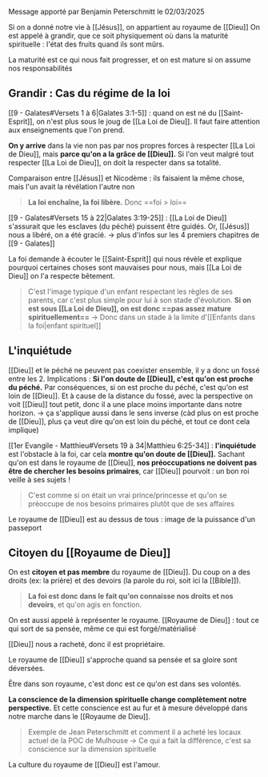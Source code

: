 Message apporté par Benjamin Peterschmitt le 02/03/2025

Si on a donné notre vie à [[Jésus]], on appartient au royaume de [[Dieu]]
On est appelé à grandir, que ce soit physiquement où dans la maturité spirituelle : l'état des fruits quand ils sont mûrs.

La maturité est ce qui nous fait progresser, et on est mature si on assume nos responsabilités
## Grandir : Cas du régime de la loi
[[9 - Galates#Versets 1 à 6|Galates 3:1-5]] : quand on est né du [[Saint-Esprit]], on n'est plus sous le joug de [[La Loi de Dieu]].
Il faut faire attention aux enseignements que l'on prend.

**On y arrive** dans la vie non pas par nos propres forces à respecter [[La Loi de Dieu]], mais **parce qu'on a la grâce de [[Dieu]].**
Si l'on veut malgré tout respecter [[La Loi de Dieu]], on doit la respecter dans sa totalité.

Comparaison entre [[Jésus]] et Nicodème : ils faisaient la même chose, mais l'un avait la révélation l'autre non

> **La loi enchaîne, la foi libère.** Donc ==foi > loi==

[[9 - Galates#Versets 15 à 22|Galates 3:19-25]] : [[La Loi de Dieu]] s'assurait que les esclaves (du péché) puissent être guidés. Or, [[Jésus]] nous a libéré, on a été gracié.
-> plus d'infos sur les 4 premiers chapitres de [[9 - Galates]]

La foi demande à écouter le [[Saint-Esprit]] qui nous révèle et explique pourquoi certaines choses sont mauvaises pour nous, mais [[La Loi de Dieu]] on l'a respecte bêtement.
> C'est l'image typique d'un enfant respectant les règles de ses parents, car c'est plus simple pour lui à son stade d'évolution.
> **Si on est sous [[La Loi de Dieu]], on est donc ==pas assez mature spirituellement==**
> -> Donc dans un stade à la limite d'[[Enfants dans la foi|enfant spirituel]]
## L'inquiétude
[[Dieu]] et le péché ne peuvent pas coexister ensemble, il y a donc un fossé entre les 2.
Implications : **Si l'on doute de [[Dieu]], c'est qu'on est proche du péché.** Par conséquences, si on est proche du péché, c'est qu'on est loin de [[Dieu]]. Et à cause de la distance du fossé, avec la perspective on voit [[Dieu]] tout petit, donc il a une place moins importante dans notre horizon.
-> ça s'applique aussi dans le sens inverse (càd plus on est proche de [[Dieu]], plus ça veut dire qu'on est loin du péché, et tout ce dont cela implique)

[[1er Evangile - Matthieu#Versets 19 à 34|Matthieu 6:25-34]] : **l'inquiétude** est l'obstacle à la foi, car cela **montre qu'on doute de [[Dieu]].**
Sachant qu'on est dans le royaume de [[Dieu]], **nos préoccupations ne doivent pas être de chercher les besoins primaires**, car [[Dieu]] pourvoit : un bon roi veille à ses sujets !
> C'est comme si on était un vrai prince/princesse et qu'on se préoccupe de nos besoins primaires plutôt que de ses affaires

Le royaume de [[Dieu]] est au dessus de tous : image de la puissance d'un passeport
## Citoyen du [[Royaume de Dieu]]
On est **citoyen et pas membre** du royaume de [[Dieu]]. Du coup on a des droits (ex: la prière) et des devoirs (la parole du roi, soit ici la [[Bible]]).
> **La foi est donc dans le fait qu'on connaisse nos droits et nos devoirs**, et qu'on agis en fonction.

On est aussi appelé à représenter le royaume.
[[Royaume de Dieu]] : tout ce qui sort de sa pensée, même ce qui est forgé/matérialisé

[[Dieu]] nous a racheté, donc il est propriétaire.

Le royaume de [[Dieu]] s'approche quand sa pensée et sa gloire sont déversées.

Être dans son royaume, c'est donc est ce qu'on est dans ses volontés.

**La conscience de la dimension spirituelle change complètement notre perspective.** Et cette conscience est au fur et à mesure développé dans notre marche dans le [[Royaume de Dieu]].
> Exemple de Jean Peterschmitt et comment il a acheté les locaux actuel de la POC de Mulhouse
> -> Ce qui a fait la différence, c'est sa conscience sur la dimension spirituelle

La culture du royaume de [[Dieu]] est l'amour.